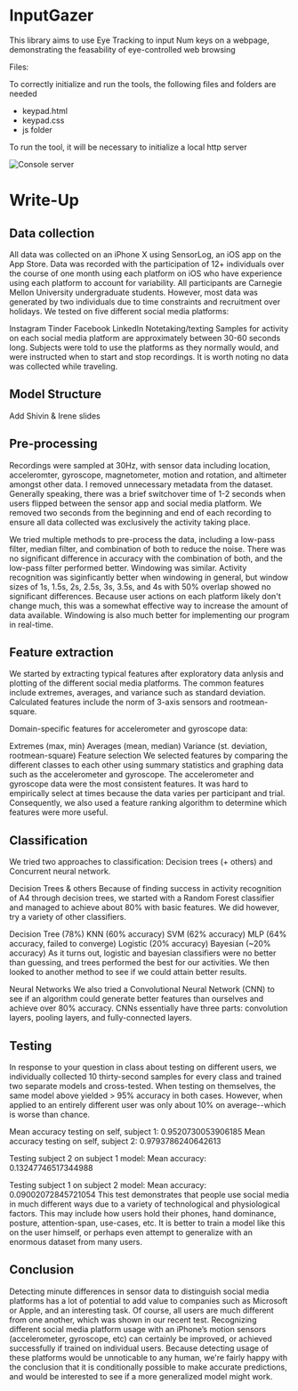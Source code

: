 # InputGazer
This library aims to use Eye Tracking to input Num keys on a webpage, demonstrating the feasability of eye-controlled web browsing

Files:

To correctly initialize and run the tools, the following files and folders are needed
- keypad.html
- keypad.css
- js folder 

To run the tool, it will be necessary to initialize a local http server

![Console server](https://github.com/KP021/InputGazer/blob/main/images/console.png)

# Write-Up



## Data collection
All data was collected on an iPhone X using SensorLog, an iOS app on the App Store. Data was recorded with the participation of 12+ individuals over the course of one month using each platform on iOS who have experience using each platform to account for variability. All participants are Carnegie Mellon University undergraduate students. However, most data was generated by two individuals due to time constraints and recruitment over holidays. We tested on five different social media platforms:

Instagram
Tinder
Facebook
LinkedIn
Notetaking/texting
Samples for activity on each social media platform are approximately between 30-60 seconds long. Subjects were told to use the platforms as they normally would, and were instructed when to start and stop recordings. It is worth noting no data was collected while traveling.

## Model Structure
Add Shivin & Irene slides

## Pre-processing
Recordings were sampled at 30Hz, with sensor data including location, acceleromter, gyroscope, magnetometer, motion and rotation, and altimeter amongst other data. I removed unnecessary metadata from the dataset. Generally speaking, there was a brief switchover time of 1-2 seconds when users flipped between the sensor app and social media platform. We removed two seconds from the beginning and end of each recording to ensure all data collected was exclusively the activity taking place.

We tried multiple methods to pre-process the data, including a low-pass filter, median filter, and combination of both to reduce the noise. There was no significant difference in accuracy with the combination of both, and the low-pass filter performed better. Windowing was similar. Activity recognition was siginficantly better when windowing in general, but window sizes of 1s, 1.5s, 2s, 2.5s, 3s, 3.5s, and 4s with 50% overlap showed no significant differences. Because user actions on each platform likely don't change much, this was a somewhat effective way to increase the amount of data available. Windowing is also much better for implementing our program in real-time.

## Feature extraction
We started by extracting typical features after exploratory data anlysis and plotting of the different social media platforms. The common features include extremes, averages, and variance such as standard deviation. Calculated features include the norm of 3-axis sensors and rootmean-square.

Domain-specific features for accelerometer and gyroscope data:

Extremes (max, min)
Averages (mean, median)
Variance (st. deviation, rootmean-square)
Feature selection
We selected features by comparing the different classes to each other using summary statistics and graphing data such as the accelerometer and gyroscope. The accelerometer and gyroscope data were the most consistent features. It was hard to empirically select at times because the data varies per participant and trial. Consequently, we also used a feature ranking algorithm to determine which features were more useful.

## Classification
We tried two approaches to classification: Decision trees (+ others) and Concurrent neural network.

Decision Trees & others
Because of finding success in activity recognition of A4 through decision trees, we started with a Random Forest classifier and managed to achieve about 80% with basic features. We did however, try a variety of other classifiers.

Decision Tree (78%)
KNN (60% accuracy)
SVM (62% accuracy)
MLP (64% accuracy, failed to converge)
Logistic (20% accuracy)
Bayesian (~20% accuracy)
As it turns out, logistic and bayesian classifiers were no better than guessing, and trees performed the best for our activities. We then looked to another method to see if we could attain better results.

Neural Networks
We also tried a Convolutional Neural Network (CNN) to see if an algorithm could generate better features than ourselves and achieve over 80% accuracy. CNNs essentially have three parts: convolution layers, pooling layers, and fully-connected layers.

## Testing
In response to your question in class about testing on different users, we individually collected 10 thirty-second samples for every class and trained two separate models and cross-tested. When testing on themselves, the same model above yielded > 95% accuracy in both cases. However, when applied to an entirely different user was only about 10% on average--which is worse than chance.

Mean accuracy testing on self, subject 1: 0.9520730053906185
Mean accuracy testing on self, subject 2: 0.9793786240642613

Testing subject 2 on subject 1 model:
Mean accuracy: 0.13247746517344988

Testing subject 1 on subject 2 model:
Mean accuracy: 0.09002072845721054
This test demonstrates that people use social media in much different ways due to a variety of technological and physiological factors. This may include how users hold their phones, hand dominance, posture, attention-span, use-cases, etc. It is better to train a model like this on the user himself, or perhaps even attempt to generalize with an enormous dataset from many users.

## Conclusion
Detecting minute differences in sensor data to distinguish social media platforms has a lot of potential to add value to companies such as Microsoft or Apple, and an interesting task. Of course, all users are much different from one another, which was shown in our recent test. Recognizing different social media platform usage with an iPhone’s motion sensors (accelerometer, gyroscope, etc) can certainly be improved, or achieved successfully if trained on individual users. Because detecting usage of these platforms would be unnoticable to any human, we're fairly happy with the conclusion that it is conditionally possible to make accurate predictions, and would be interested to see if a more generalized model might work.
